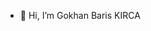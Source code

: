 - 👋 Hi, I’m Gokhan Baris KIRCA

<!---
gbariskirca/gbariskirca is a ✨ special ✨ repository because its `README.md` (this file) appears on your GitHub profile.
You can click the Preview link to take a look at your changes.
--->
